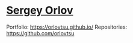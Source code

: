 # [Sergey Orlov](https://www.linkedin.com/in/orlovtsu/)

Portfolio: https://orlovtsu.github.io/
Repositories: https://github.com/orlovtsu 
